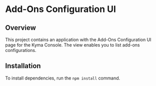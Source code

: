 # Add-Ons Configuration UI

## Overview

This project contains an application with the Add-Ons Configuration UI page for the Kyma Console. The view enables you to list add-ons configurations.

## Installation

To install dependencies, run the `npm install` command.
